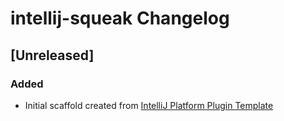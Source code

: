 <!-- Keep a Changelog guide -> https://keepachangelog.com -->

# intellij-squeak Changelog

## [Unreleased]
### Added
- Initial scaffold created from [IntelliJ Platform Plugin Template](https://github.com/JetBrains/intellij-platform-plugin-template)
